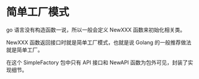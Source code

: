 # 简单工厂模式

go 语言没有构造函数一说，所以一般会定义 NewXXX 函数来初始化相关类。

NewXXX 函数返回接口时就是简单工厂模式，也就是说 Golang 的一般推荐做法就是简单工厂。

在这个 SimpleFactory 包中只有 API 接口和 NewAPI 函数为包外可见，封装了实现细节。